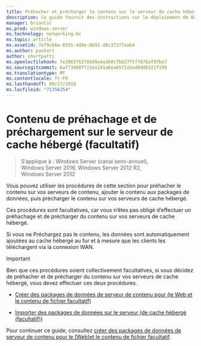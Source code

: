 ```yaml
---
title: Préhacher et précharger le contenu sur le serveur de cache hébergé (facultatif)
description: Ce guide fournit des instructions sur le déploiement de BranchCache en mode de cache hébergé sur les ordinateurs exécutant Windows Server 2016 et Windows 10
manager: brianlic
ms.prod: windows-server
ms.technology: networking-bc
ms.topic: article
ms.assetid: 7e79c66a-8555-4d8e-8691-d6c37377aab4
ms.author: pashort
author: shortpatti
ms.openlocfilehash: fe206576278b09e4a360c7bb27f5ff076af97be7
ms.sourcegitcommit: 6aff3d88ff22ea141a6ea6572a5ad8dd6321f199
ms.translationtype: MT
ms.contentlocale: fr-FR
ms.lasthandoff: 09/27/2019
ms.locfileid: "71356254"
---
```

# <a name="prehash-and-preload-content-on-the-hosted-cache-server-optional"></a>Contenu de préhachage et de préchargement sur le serveur de cache hébergé \(facultatif\)

>S’applique à : Windows Server (canal semi-annuel), Windows Server 2016, Windows Server 2012 R2, Windows Server 2012

Vous pouvez utiliser les procédures de cette section pour préhacher le contenu sur vos serveurs de contenu, ajouter le contenu aux packages de données, puis précharger le contenu sur vos serveurs de cache hébergé. 

Ces procédures sont facultatives, car vous n’êtes pas obligé d’effectuer un préhachage et de précharger du contenu sur vos serveurs de cache hébergé. 

Si vous ne Préchargez pas le contenu, les données sont automatiquement ajoutées au cache hébergé au fur et à mesure que les clients les téléchargent via la connexion WAN.

>[!IMPORTANT]
>Bien que ces procédures soient collectivement facultatives, si vous décidez de préhacher et de précharger du contenu sur vos serveurs de cache hébergé, vous devez effectuer ces deux procédures.

- [Créer des packages de données de serveur de contenu pour &#40;le Web et le contenu de fichier facultatif&#41;](8-Bc-Data-Packages.md)
  
- [Importer des packages de données sur le serveur &#40;de cache hébergé (facultatif)&#41;](9-Bc-Import-Data.md)

Pour continuer ce guide, consultez [créer des packages de données de serveur de contenu pour le &#40;Web&#41;et le contenu de fichier facultatif](8-Bc-Data-Packages.md).